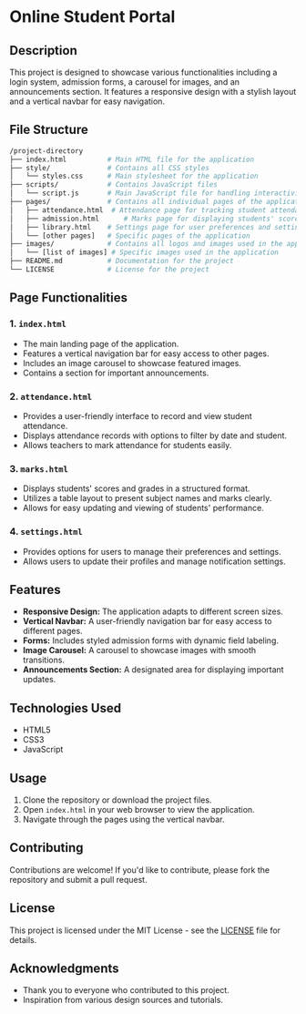 # Online Student Portal

## Description
This project is designed to showcase various functionalities including a login system, admission forms, a carousel for images, and an announcements section. It features a responsive design with a stylish layout and a vertical navbar for easy navigation.

## File Structure
```bash
/project-directory
├── index.html          # Main HTML file for the application
├── style/              # Contains all CSS styles
│   └── styles.css      # Main stylesheet for the application
├── scripts/            # Contains JavaScript files
│   └── script.js       # Main JavaScript file for handling interactivity
├── pages/              # Contains all individual pages of the application
│   ├── attendance.html  # Attendance page for tracking student attendance
│   ├── admission.html      # Marks page for displaying students' scores
│   ├── library.html    # Settings page for user preferences and settings
│   └── [other pages]   # Specific pages of the application
├── images/             # Contains all logos and images used in the application
│   └── [list of images] # Specific images used in the application
├── README.md           # Documentation for the project
└── LICENSE             # License for the project 
```

## Page Functionalities

### 1. `index.html`
- The main landing page of the application.
- Features a vertical navigation bar for easy access to other pages.
- Includes an image carousel to showcase featured images.
- Contains a section for important announcements.

### 2. `attendance.html`
- Provides a user-friendly interface to record and view student attendance.
- Displays attendance records with options to filter by date and student.
- Allows teachers to mark attendance for students easily.

### 3. `marks.html`
- Displays students' scores and grades in a structured format.
- Utilizes a table layout to present subject names and marks clearly.
- Allows for easy updating and viewing of students' performance.

### 4. `settings.html`
- Provides options for users to manage their preferences and settings.
- Allows users to update their profiles and manage notification settings.

## Features
- **Responsive Design:** The application adapts to different screen sizes.
- **Vertical Navbar:** A user-friendly navigation bar for easy access to different pages.
- **Forms:** Includes styled admission forms with dynamic field labeling.
- **Image Carousel:** A carousel to showcase images with smooth transitions.
- **Announcements Section:** A designated area for displaying important updates.

## Technologies Used
- HTML5
- CSS3
- JavaScript

## Usage
1. Clone the repository or download the project files.
2. Open `index.html` in your web browser to view the application.
3. Navigate through the pages using the vertical navbar.

## Contributing
Contributions are welcome! If you'd like to contribute, please fork the repository and submit a pull request.

## License
This project is licensed under the MIT License - see the [LICENSE](LICENSE) file for details.

## Acknowledgments
- Thank you to everyone who contributed to this project.
- Inspiration from various design sources and tutorials.
